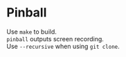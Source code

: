 # Pinball 
Use `make` to build. <br> 
`pinball` outputs screen recording. <br> 
Use `--recursive` when using `git clone`.
